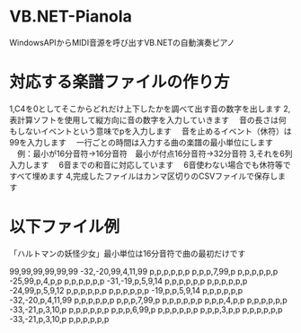 # VB.NET-Pianola
WindowsAPIからMIDI音源を呼び出すVB.NETの自動演奏ピアノ
# 対応する楽譜ファイルの作り方
1,C4を0としてそこからどれだけ上下したかを調べて出す音の数字を出します
2,表計算ソフトを使用して縦方向に音の数字を入力していきます
　音の長さは何もしないイベントという意味でpを入力します
　音を止めるイベント（休符）は99を入力します
　一行ごとの時間は入力する曲の楽譜の最小単位にします
　例：最小が16分音符→16分音符　最小が付点16分音符→32分音符
3,それを6列入力します
　6音までの和音に対応しています
　6音使わない場合でも休符等ですべて埋めます
4,完成したファイルはカンマ区切りのCSVファイルで保存します

# 以下ファイル例
「ハルトマンの妖怪少女」最小単位は16分音符で曲の最初だけです

99,99,99,99,99,99
-32,-20,99,4,11,99
p,p,p,p,p,p
p,p,p,7,99,p
p,p,p,p,p,p
-25,99,p,4,p,p
p,p,p,p,p,p
-31,-19,p,5,9,14
p,p,p,p,p,p
p,p,p,p,p,p
-24,99,p,5,9,12
p,p,p,p,p,p
p,p,p,p,p,p
-19,p,p,5,9,14
p,p,p,p,p,p
-32,-20,p,4,11,99
p,p,p,p,p,p
p,p,p,7,99,p
p,p,p,p,p,p
p,p,p,4,p,p
p,p,p,p,p,p
-33,-21,p,3,10,p
p,p,p,p,p,p
p,p,p,6,99,p
p,p,p,p,p,p
p,p,p,3,p,p
p,p,p,p,p,p
-33,-21,p,3,10,p
p,p,p,p,p,p
